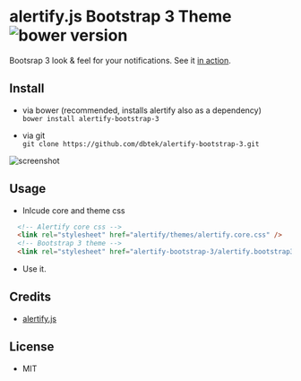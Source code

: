 alertify.js Bootstrap 3 Theme ![bower version](http://img.shields.io/bower/v/alertify-bootstrap-3.svg)
=============================

Bootsrap 3 look & feel for your notifications. See it [in action](http://dbtek.github.io/alertify-bootstrap-3).

## Install
- via bower (recommended, installs alertify also as a dependency)  
```bower install alertify-bootstrap-3```
  
- via git  
```git clone https://github.com/dbtek/alertify-bootstrap-3.git```

![screenshot](screenshot.jpg)


## Usage
- Inlcude core and theme css  

```html
  <!-- Alertify core css -->
  <link rel="stylesheet" href="alertify/themes/alertify.core.css" />
  <!-- Bootstrap 3 theme -->
  <link rel="stylesheet" href="alertify-bootstrap-3/alertify.bootstrap3.css" />
```
- Use it.

## Credits
- [alertify.js](fabien-d.github.io/alertify.js/)

## License
- MIT
